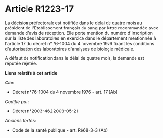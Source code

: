 # Article R1223-17

La décision préfectorale est notifiée dans le délai de quatre mois au président de l'Etablissement français du sang par
lettre recommandée avec demande d'avis de réception. Elle porte mention du numéro d'inscription sur la liste des laboratoires
en exercice dans le département mentionnée à l'article 17 du décret n° 76-1004 du 4 novembre 1976 fixant les conditions
d'autorisation des laboratoires d'analyses de biologie médicale.

A défaut de notification dans le délai de quatre mois, la demande est réputée rejetée.

**Liens relatifs à cet article**

_Cite_:

  - Décret n°76-1004 du 4 novembre 1976 - art. 17 (Ab)

_Codifié par_:

  - Décret n°2003-462 2003-05-21

_Anciens textes_:

  - Code de la santé publique - art. R668-3-3 (Ab)
